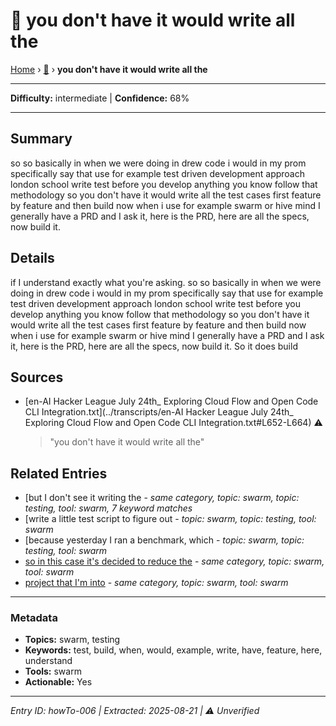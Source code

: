# 🔧 you don't have it would write all the

[Home](../index.md) › [🔧](./) › **you don't have it would write all the**

---

**Difficulty:** intermediate | **Confidence:** 68%

---


## Summary
so so basically in
when we were doing in drew code i would in
my prom specifically say that use for
example test driven development approach
london school write test before you develop
anything you know follow that methodology so
you don't have it would write all the
test cases first feature by feature and then
build now when i use for example swarm or
hive mind I generally have a PRD and I
ask it, here is the PRD, here are all the
specs, now build it.

## Details
if I understand exactly what
you're asking. so so basically in
when we were doing in drew code i would in
my prom specifically say that use for
example test driven development approach
london school write test before you develop
anything you know follow that methodology so
you don't have it would write all the
test cases first feature by feature and then
build now when i use for example swarm or
hive mind I generally have a PRD and I
ask it, here is the PRD, here are all the
specs, now build it. So it does build





## Sources
- [en-AI Hacker League July 24th_ Exploring Cloud Flow and Open Code CLI Integration.txt](../transcripts/en-AI Hacker League July 24th_ Exploring Cloud Flow and Open Code CLI Integration.txt#L652-L664) ⚠️
  > "you don't have it would write all the"

## Related Entries

- [but I don't see it writing the [](../how-to/howTo-007.md) - *same category, topic: swarm, topic: testing, tool: swarm, 7 keyword matches*
- [write a little test script to figure out [](../gotchas/gotcha-002.md) - *topic: swarm, topic: testing, tool: swarm*
- [because yesterday I ran a benchmark, which [](../qa/qa-001.md) - *topic: swarm, topic: testing, tool: swarm*
- [so in this case it's decided to reduce the](../how-to/howTo-002.md) - *same category, topic: swarm, tool: swarm*
- [project that I'm into](../how-to/howTo-015.md) - *same category, topic: swarm, tool: swarm*


---

### Metadata
- **Topics:** swarm, testing
- **Keywords:** test, build, when, would, example, write, have, feature, here, understand
- **Tools:** swarm
- **Actionable:** Yes

---

*Entry ID: howTo-006 | Extracted: 2025-08-21 | ⚠️ Unverified*
